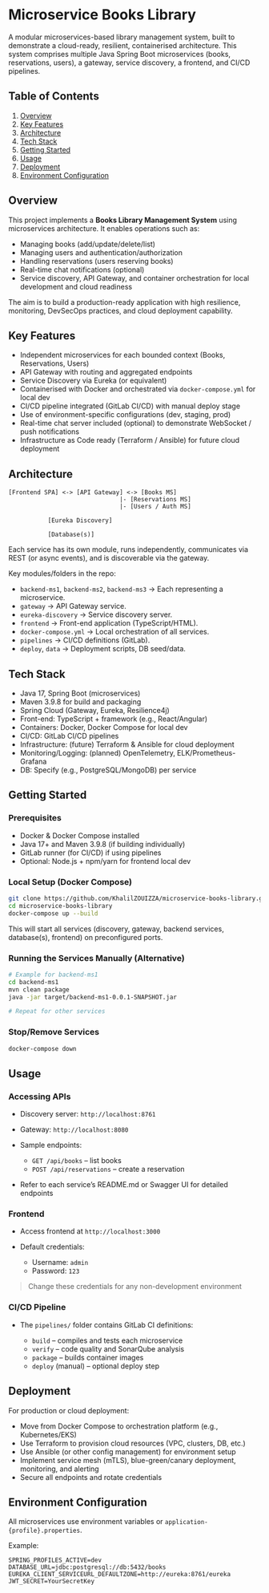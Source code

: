 # Microservice Books Library

A modular microservices-based library management system, built to demonstrate a cloud-ready, resilient, containerised architecture. This system comprises multiple Java Spring Boot microservices (books, reservations, users), a gateway, service discovery, a frontend, and CI/CD pipelines.

## Table of Contents

1. [Overview](#overview)
2. [Key Features](#key-features)
3. [Architecture](#architecture)
4. [Tech Stack](#tech-stack)
5. [Getting Started](#getting-started)
6. [Usage](#usage)
7. [Deployment](#deployment)
8. [Environment Configuration](#environment-configuration)

## Overview

This project implements a **Books Library Management System** using microservices architecture. It enables operations such as:

* Managing books (add/update/delete/list)
* Managing users and authentication/authorization
* Handling reservations (users reserving books)
* Real-time chat notifications (optional)
* Service discovery, API Gateway, and container orchestration for local development and cloud readiness

The aim is to build a production-ready application with high resilience, monitoring, DevSecOps practices, and cloud deployment capability.

## Key Features

* Independent microservices for each bounded context (Books, Reservations, Users)
* API Gateway with routing and aggregated endpoints
* Service Discovery via Eureka (or equivalent)
* Containerised with Docker and orchestrated via `docker-compose.yml` for local dev
* CI/CD pipeline integrated (GitLab CI/CD) with manual deploy stage
* Use of environment-specific configurations (dev, staging, prod)
* Real-time chat server included (optional) to demonstrate WebSocket / push notifications
* Infrastructure as Code ready (Terraform / Ansible) for future cloud deployment

## Architecture

```
[Frontend SPA] <-> [API Gateway] <-> [Books MS]
                               |- [Reservations MS]
                               |- [Users / Auth MS]
                
           [Eureka Discovery]
                
           [Database(s)]
```

Each service has its own module, runs independently, communicates via REST (or async events), and is discoverable via the gateway.

Key modules/folders in the repo:

* `backend-ms1`, `backend-ms2`, `backend-ms3` → Each representing a microservice.
* `gateway` → API Gateway service.
* `eureka-discovery` → Service discovery server.
* `frontend` → Front-end application (TypeScript/HTML).
* `docker-compose.yml` → Local orchestration of all services.
* `pipelines` → CI/CD definitions (GitLab).
* `deploy`, `data` → Deployment scripts, DB seed/data.

## Tech Stack

* Java 17, Spring Boot (microservices)
* Maven 3.9.8 for build and packaging
* Spring Cloud (Gateway, Eureka, Resilience4j)
* Front-end: TypeScript + framework (e.g., React/Angular)
* Containers: Docker, Docker Compose for local dev
* CI/CD: GitLab CI/CD pipelines
* Infrastructure: (future) Terraform & Ansible for cloud deployment
* Monitoring/Logging: (planned) OpenTelemetry, ELK/Prometheus-Grafana
* DB: Specify (e.g., PostgreSQL/MongoDB) per service

## Getting Started

### Prerequisites

* Docker & Docker Compose installed
* Java 17+ and Maven 3.9.8 (if building individually)
* GitLab runner (for CI/CD) if using pipelines
* Optional: Node.js + npm/yarn for frontend local dev

### Local Setup (Docker Compose)

```bash
git clone https://github.com/KhalilZOUIZZA/microservice-books-library.git
cd microservice-books-library
docker-compose up --build
```

This will start all services (discovery, gateway, backend services, database(s), frontend) on preconfigured ports.

### Running the Services Manually (Alternative)

```bash
# Example for backend-ms1
cd backend-ms1
mvn clean package
java -jar target/backend-ms1-0.0.1-SNAPSHOT.jar

# Repeat for other services
```

### Stop/Remove Services

```bash
docker-compose down
```

## Usage

### Accessing APIs

* Discovery server: `http://localhost:8761`
* Gateway: `http://localhost:8080`
* Sample endpoints:

  * `GET /api/books` – list books
  * `POST /api/reservations` – create a reservation
* Refer to each service’s README.md or Swagger UI for detailed endpoints

### Frontend

* Access frontend at `http://localhost:3000`
* Default credentials:

  * Username: `admin`
  * Password: `123`

> Change these credentials for any non-development environment

### CI/CD Pipeline

* The `pipelines/` folder contains GitLab CI definitions:

  * `build` – compiles and tests each microservice
  * `verify` – code quality and SonarQube analysis
  * `package` – builds container images
  * `deploy` (manual) – optional deploy step

## Deployment

For production or cloud deployment:

* Move from Docker Compose to orchestration platform (e.g., Kubernetes/EKS)
* Use Terraform to provision cloud resources (VPC, clusters, DB, etc.)
* Use Ansible (or other config management) for environment setup
* Implement service mesh (mTLS), blue-green/canary deployment, monitoring, and alerting
* Secure all endpoints and rotate credentials

## Environment Configuration

All microservices use environment variables or `application-{profile}.properties`.

Example:

```
SPRING_PROFILES_ACTIVE=dev
DATABASE_URL=jdbc:postgresql://db:5432/books
EUREKA_CLIENT_SERVICEURL_DEFAULTZONE=http://eureka:8761/eureka
JWT_SECRET=YourSecretKey
```

